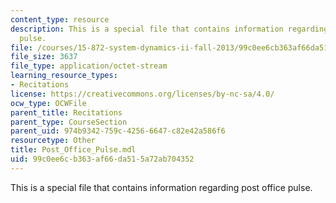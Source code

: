 ```yaml
---
content_type: resource
description: This is a special file that contains information regarding post office
  pulse.
file: /courses/15-872-system-dynamics-ii-fall-2013/99c0ee6cb363af66da515a72ab704352_Post_Office_Pulse.mdl
file_size: 3637
file_type: application/octet-stream
learning_resource_types:
- Recitations
license: https://creativecommons.org/licenses/by-nc-sa/4.0/
ocw_type: OCWFile
parent_title: Recitations
parent_type: CourseSection
parent_uid: 974b9342-759c-4256-6647-c82e42a586f6
resourcetype: Other
title: Post_Office_Pulse.mdl
uid: 99c0ee6c-b363-af66-da51-5a72ab704352
---
```

This is a special file that contains information regarding post office pulse.